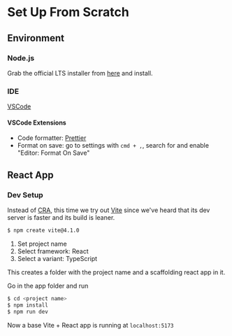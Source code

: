 # Set Up From Scratch

## Environment

### Node.js
Grab the official LTS installer from [here](https://nodejs.org/en/download) and install.

### IDE
[VSCode](https://code.visualstudio.com/)

#### VSCode Extensions
- Code formatter: [Prettier](https://prettier.io/)
- Format on save: go to settings with `cmd + ,`, search for and enable "Editor: Format On Save"

## React App

### Dev Setup

Instead of [CRA](https://create-react-app.dev/), this time we try out [Vite](https://vitejs.dev/) since we've heard that its dev server is faster and its build is leaner.

```bash
$ npm create vite@4.1.0
```
1. Set project name
2. Select framework: React
3. Select a variant: TypeScript

This creates a folder with the project name and a scaffolding react app in it.

Go in the app folder and run

```bash
$ cd <project name>
$ npm install
$ npm run dev
```
Now a base Vite + React app is running at `localhost:5173`
